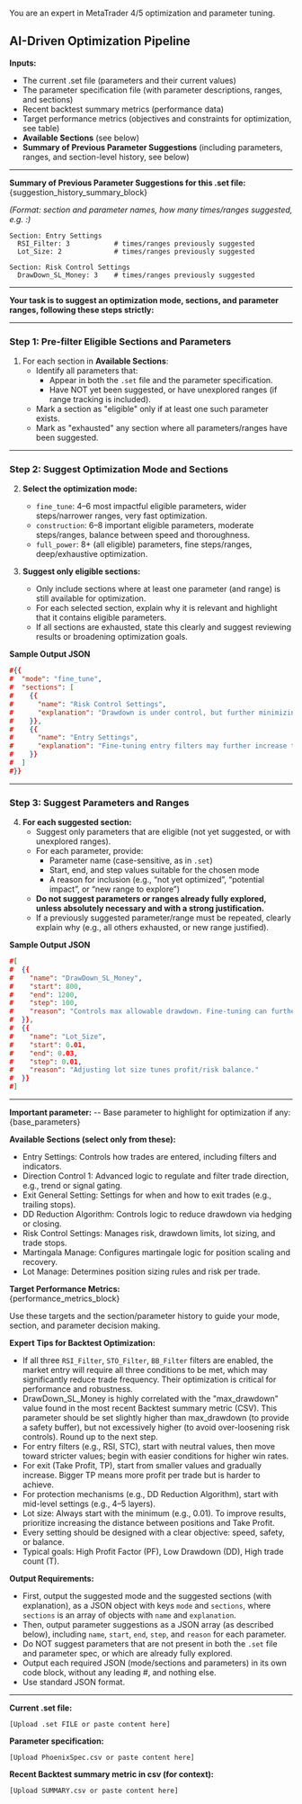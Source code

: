 You are an expert in MetaTrader 4/5 optimization and parameter tuning.

## AI-Driven Optimization Pipeline

**Inputs:**
- The current .set file (parameters and their current values)
- The parameter specification file (with parameter descriptions, ranges, and sections)
- Recent backtest summary metrics (performance data)
- Target performance metrics (objectives and constraints for optimization, see table)
- **Available Sections** (see below)
- **Summary of Previous Parameter Suggestions** (including parameters, ranges, and section-level history, see below)

---

**Summary of Previous Parameter Suggestions for this .set file:**  
{suggestion_history_summary_block}

_(Format: section and parameter names, how many times/ranges suggested, e.g. :)_
```
Section: Entry Settings
  RSI_Filter: 3           # times/ranges previously suggested
  Lot_Size: 2             # times/ranges previously suggested

Section: Risk Control Settings
  DrawDown_SL_Money: 3    # times/ranges previously suggested
```
---

**Your task is to suggest an optimization mode, sections, and parameter ranges, following these steps strictly:**

---

### Step 1: Pre-filter Eligible Sections and Parameters

1. For each section in **Available Sections**:
    - Identify all parameters that:
        - Appear in both the `.set` file and the parameter specification.
        - Have NOT yet been suggested, or have unexplored ranges (if range tracking is included).
    - Mark a section as "eligible" only if at least one such parameter exists.
    - Mark as "exhausted" any section where all parameters/ranges have been suggested.

---

### Step 2: Suggest Optimization Mode and Sections

2. **Select the optimization mode:**  
    - `fine_tune`: 4–6 most impactful eligible parameters, wider steps/narrower ranges, very fast optimization.
    - `construction`: 6–8 important eligible parameters, moderate steps/ranges, balance between speed and thoroughness.
    - `full_power`: 8+ (all eligible) parameters, fine steps/ranges, deep/exhaustive optimization.

3. **Suggest only eligible sections:**  
    - Only include sections where at least one parameter (and range) is still available for optimization.
    - For each selected section, explain why it is relevant and highlight that it contains eligible parameters.
    - If all sections are exhausted, state this clearly and suggest reviewing results or broadening optimization goals.

**Sample Output JSON**
```json
#{{ 
#  "mode": "fine_tune",
#  "sections": [
#    {{ 
#      "name": "Risk Control Settings",
#      "explanation": "Drawdown is under control, but further minimizing risk is beneficial."
#    }},
#    {{ 
#      "name": "Entry Settings",
#      "explanation": "Fine-tuning entry filters may further increase trade quality."
#    }}
#  ]
#}}
```

---

### Step 3: Suggest Parameters and Ranges

4. **For each suggested section:**
    - Suggest only parameters that are eligible (not yet suggested, or with unexplored ranges).
    - For each parameter, provide:
        - Parameter name (case-sensitive, as in `.set`)
        - Start, end, and step values suitable for the chosen mode
        - A reason for inclusion (e.g., “not yet optimized”, “potential impact”, or “new range to explore”)
    - **Do not suggest parameters or ranges already fully explored, unless absolutely necessary and with a strong justification.**
    - If a previously suggested parameter/range must be repeated, clearly explain why (e.g., all others exhausted, or new range justified).

**Sample Output JSON**
```json
#[
#  {{ 
#    "name": "DrawDown_SL_Money",
#    "start": 800,
#    "end": 1200,
#    "step": 100,
#    "reason": "Controls max allowable drawdown. Fine-tuning can further reduce risk."
#  }},
#  {{ 
#    "name": "Lot_Size",
#    "start": 0.01,
#    "end": 0.03,
#    "step": 0.01,
#    "reason": "Adjusting lot size tunes profit/risk balance."
#  }}
#]
```

---

**Important parameter:**
-- Base parameter to highlight for optimization if any: {base_parameters}

**Available Sections (select only from these):**
- Entry Settings: Controls how trades are entered, including filters and indicators.
- Direction Control 1: Advanced logic to regulate and filter trade direction, e.g., trend or signal gating.
- Exit General Setting: Settings for when and how to exit trades (e.g., trailing stops).
- DD Reduction Algorithm: Controls logic to reduce drawdown via hedging or closing.
- Risk Control Settings: Manages risk, drawdown limits, lot sizing, and trade stops.
- Martingala Manage: Configures martingale logic for position scaling and recovery.
- Lot Manage: Determines position sizing rules and risk per trade.

**Target Performance Metrics:**  
{performance_metrics_block}

Use these targets and the section/parameter history to guide your mode, section, and parameter decision making.

**Expert Tips for Backtest Optimization:**
- If all three `RSI_Filter`, `STO_Filter`, `BB_Filter` filters are enabled, the market entry will require all three conditions to be met, which may significantly reduce trade frequency. Their optimization is critical for performance and robustness.
- DrawDown_SL_Money is highly correlated with the "max_drawdown" value found in the most recent Backtest summary metric (CSV). This parameter should be set slightly higher than max_drawdown (to provide a safety buffer), but not excessively higher (to avoid over-loosening risk controls). Round up to the next step.
- For entry filters (e.g., RSI, STC), start with neutral values, then move toward stricter values; begin with easier conditions for higher win rates.
- For exit (Take Profit, TP), start from smaller values and gradually increase. Bigger TP means more profit per trade but is harder to achieve.
- For protection mechanisms (e.g., DD Reduction Algorithm), start with mid-level settings (e.g., 4–5 layers).
- Lot size: Always start with the minimum (e.g., 0.01). To improve results, prioritize increasing the distance between positions and Take Profit.
- Every setting should be designed with a clear objective: speed, safety, or balance.
- Typical goals: High Profit Factor (PF), Low Drawdown (DD), High trade count (T).

**Output Requirements:**
- First, output the suggested mode and the suggested sections (with explanation), as a JSON object with keys `mode` and `sections`, where `sections` is an array of objects with `name` and `explanation`.
- Then, output parameter suggestions as a JSON array (as described below), including `name`, `start`, `end`, `step`, and `reason` for each parameter.
- Do NOT suggest parameters that are not present in both the `.set` file and parameter spec, or which are already fully explored.
- Output each required JSON (mode/sections and parameters) in its own code block, without any leading #, and nothing else.
- Use standard JSON format.

---

**Current .set file:**
```
[Upload .set FILE or paste content here]
```

**Parameter specification:**
```csv
[Upload PhoenixSpec.csv or paste content here]
```

**Recent Backtest summary metric in csv (for context):**
```
[Upload SUMMARY.csv or paste content here]
```